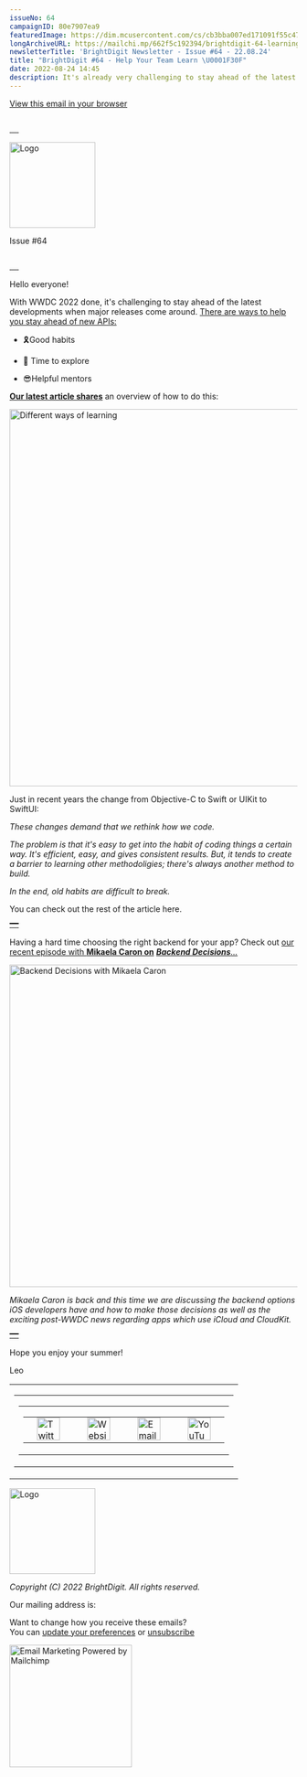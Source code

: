 ```yaml
---
issueNo: 64
campaignID: 80e7907ea9
featuredImage: https://dim.mcusercontent.com/cs/cb3bba007ed171091f55c47f0/images/42128451-7de7-f08d-40ee-df4a11785609.png?w=564&dpr=2
longArchiveURL: https://mailchi.mp/662f5c192394/brightdigit-64-learning
newsletterTitle: 'BrightDigit Newsletter - Issue #64 - 22.08.24'
title: "BrightDigit #64 - Help Your Team Learn \U0001F30F"
date: 2022-08-24 14:45
description: It's already very challenging to stay ahead of the latest developments when major releases come around.
---
```

<span class="mcnPreviewText"
style="display:none; font-size:0px; line-height:0px; max-height:0px; max-width:0px; opacity:0; overflow:hidden; visibility:hidden; mso-hide:all;">It's
already very challenging to stay ahead of the latest developments when
major releases come around.</span>

[View this email in your
browser](https://mailchi.mp/662f5c192394/brightdigit-64-learning?e=%5BUNIQID%5D)

<table data-border="0" data-cellpadding="0" data-cellspacing="0"
width="100%" style="background-color:transparent" role="presentation">
<tbody>
<tr class="odd">
<td style="min-width: 100%; border-top: 20px solid transparent"
data-valign="top"></td>
</tr>
</tbody>
</table>

<img
src="https://dim.mcusercontent.com/cs/cb3bba007ed171091f55c47f0/images/e34cb9b8-208c-4e6c-a0e8-b7e407f037ab.png?w=150&amp;dpr=2"
style="width:150px;height:auto;max-width:100%;display:block" width="150"
alt="Logo" />

Issue \#64

<table data-border="0" data-cellpadding="0" data-cellspacing="0"
width="100%" style="background-color:transparent" role="presentation">
<tbody>
<tr class="odd">
<td style="min-width: 100%; border-top: 20px solid transparent"
data-valign="top"></td>
</tr>
</tbody>
</table>

Hello everyone!

With WWDC 2022 done, it's challenging to stay ahead of the latest
developments when major releases come around. [There are ways to help
you stay ahead of new
APIs:](https://brightdigit.com/articles/new-api-swift-app/)

-   🎗️Good habits

-   🔭 Time to explore

-   😎Helpful mentors

[**Our latest article
shares**](https://brightdigit.com/articles/new-api-swift-app/) an
overview of how to do this:

<a href="https://brightdigit.com/articles/new-api-swift-app/"
style="display:block" target="_blank"><img
src="https://dim.mcusercontent.com/cs/cb3bba007ed171091f55c47f0/images/42128451-7de7-f08d-40ee-df4a11785609.png?w=564&amp;dpr=2"
style="border:0;width:660px;height:auto;max-width:100%;display:block"
width="660" alt="Different ways of learning" /></a>

Just in recent years the change from Objective-C to Swift or UIKit to
SwiftUI:

*These changes demand that we rethink how we code.*

*The problem is that it's easy to get into the habit of coding things a
certain way. It's efficient, easy, and gives consistent results. But, it
tends to create a barrier to learning other methodoligies; there's
always another method to build.*

*In the end, old habits are difficult to break.*

You can check out the rest of the article here.

<table data-border="0" data-cellpadding="0" data-cellspacing="0"
width="100%" style="background-color:transparent" role="presentation">
<tbody>
<tr class="odd">
<td style="min-width: 100%; border-top: 2px solid #000000"
data-valign="top"></td>
</tr>
</tbody>
</table>

Having a hard time choosing the right backend for your app? Check out
[our recent episode with **Mikaela Caron
on**](https://youtu.be/_-k97s1ZPzE) *[**Backend
Decisions**…](https://youtu.be/_-k97s1ZPzE)*

<a href="https://youtu.be/_-k97s1ZPzE" style="display:block"
target="_blank"><img
src="https://dim.mcusercontent.com/cs/cb3bba007ed171091f55c47f0/video_thumbnails_new/9bb00c22aa1704a653bc5b6716fcfb43.png?w=564&amp;dpr=2"
style="border:0;width:564px;height:auto;max-width:100%;display:block"
width="564" alt="Backend Decisions with Mikaela Caron" /></a>

*Mikaela Caron is back and this time we are discussing the backend
options iOS developers have and how to make those decisions as well as
the exciting post-WWDC news regarding apps which use iCloud and
CloudKit.*

<table data-border="0" data-cellpadding="0" data-cellspacing="0"
width="100%" style="background-color:transparent" role="presentation">
<tbody>
<tr class="odd">
<td style="min-width: 100%; border-top: 2px solid #000000"
data-valign="top"></td>
</tr>
</tbody>
</table>

Hope you enjoy your summer!

Leo

<table data-align="center" data-border="0" data-cellpadding="0"
data-cellspacing="0" width="100%" role="presentation">
<colgroup>
<col style="width: 100%" />
</colgroup>
<tbody>
<tr class="odd mceRow">
<td
style="background-position: center; background-repeat: no-repeat; background-size: cover"
data-valign="top"><table data-border="0" data-cellpadding="0"
data-cellspacing="24" width="100%" style="table-layout:fixed"
role="presentation">
<tbody>
<tr class="odd">
<td colspan="12" class="mceColumn"
style="background-position: center; background-repeat: no-repeat; background-size: cover"
data-valign="top" width="100%"><table data-border="0"
data-cellpadding="0" data-cellspacing="0" width="100%"
role="presentation">
<colgroup>
<col style="width: 100%" />
</colgroup>
<tbody>
<tr class="odd">
<td class="mceSpacing-24" style="text-align: center;"
data-valign="top"><table class="mceClusterLayout" data-border="0"
data-cellpadding="0" data-cellspacing="0" width="" role="presentation">
<tbody>
<tr class="odd">
<td class="mobileClass-190"
style="padding-left: 24px; padding-top: 0; padding-right: 24px"
data-breakpoint="190" data-valign="top"><a
href="https://twitter.com/brightdigit" style="display:block"
target="_blank"><img
src="https://dim.mcusercontent.com/https/cdn-images.mailchimp.com%2Ficons%2Fsocial-block-v3%2Fblock-icons-v3%2Ftwitter-filled-dark-40.png?w=40&amp;dpr=2"
style="border:0;width:40px;height:auto;max-width:100%;display:block"
width="40" alt="Twitter icon" /></a></td>
<td class="mobileClass-190"
style="padding-left: 24px; padding-top: 0; padding-right: 24px"
data-breakpoint="190" data-valign="top"><a
href="https://brightdigit.com" style="display:block"
target="_blank"><img
src="https://dim.mcusercontent.com/https/cdn-images.mailchimp.com%2Ficons%2Fsocial-block-v3%2Fblock-icons-v3%2Fwebsite-filled-dark-40.png?w=40&amp;dpr=2"
style="border:0;width:40px;height:auto;max-width:100%;display:block"
width="40" alt="Website icon" /></a></td>
<td class="mobileClass-190"
style="padding-left: 24px; padding-top: 0; padding-right: 24px"
data-breakpoint="190" data-valign="top"><a
href="mailto:info@brightdigit.com" style="display:block"
target="_blank"><img
src="https://dim.mcusercontent.com/https/cdn-images.mailchimp.com%2Ficons%2Fsocial-block-v3%2Fblock-icons-v3%2Femail-filled-dark-40.png?w=40&amp;dpr=2"
style="border:0;width:40px;height:auto;max-width:100%;display:block"
width="40" alt="Email icon" /></a></td>
<td class="mobileClass-190"
style="padding-left: 24px; padding-top: 0; padding-right: 24px"
data-breakpoint="190" data-valign="top"><a
href="https://www.youtube.com/c/BrightdigitLLC" style="display:block"
target="_blank"><img
src="https://dim.mcusercontent.com/https/cdn-images.mailchimp.com%2Ficons%2Fsocial-block-v3%2Fblock-icons-v3%2Fyoutube-filled-dark-40.png?w=40&amp;dpr=2"
style="border:0;width:40px;height:auto;max-width:100%;display:block"
width="40" alt="YouTube icon" /></a></td>
</tr>
</tbody>
</table></td>
</tr>
</tbody>
</table></td>
</tr>
</tbody>
</table></td>
</tr>
</tbody>
</table>

<img
src="https://dim.mcusercontent.com/cs/cb3bba007ed171091f55c47f0/images/e34cb9b8-208c-4e6c-a0e8-b7e407f037ab.png?w=150&amp;dpr=2"
style="width:150px;height:auto;max-width:100%;display:block" width="150"
alt="Logo" />

*Copyright (C) 2022 BrightDigit. All rights reserved.*  
  
  
Our mailing address is:  
  
  
Want to change how you receive these emails?  
You can [update your
preferences](https://brightdigit.us12.list-manage.com/profile?u=cb3bba007ed171091f55c47f0&id=584d0d5c40&e=%5BUNIQID%5D&c=80e7907ea9)
or
[unsubscribe](https://brightdigit.us12.list-manage.com/unsubscribe?u=cb3bba007ed171091f55c47f0&id=584d0d5c40&e=%5BUNIQID%5D&c=80e7907ea9)  
  
[<img
src="https://cdn-images.mailchimp.com/monkey_rewards/MC_MonkeyReward_26.png"
title="Mailchimp Email Marketing" data-border="0"
style="max-width: 100%; height: auto;" width="214" height="56"
alt="Email Marketing Powered by Mailchimp" />](http://www.mailchimp.com/email-referral/?utm_source=freemium_newsletter&utm_medium=email&utm_campaign=referral_marketing&aid=cb3bba007ed171091f55c47f0&afl=1)